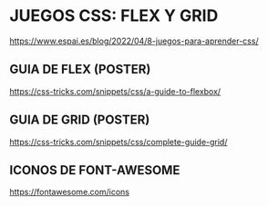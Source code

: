 # JUEGOS CSS: FLEX Y GRID

https://www.espai.es/blog/2022/04/8-juegos-para-aprender-css/

## GUIA DE FLEX (POSTER)

https://css-tricks.com/snippets/css/a-guide-to-flexbox/


## GUIA DE GRID (POSTER)

https://css-tricks.com/snippets/css/complete-guide-grid/


## ICONOS DE FONT-AWESOME

https://fontawesome.com/icons